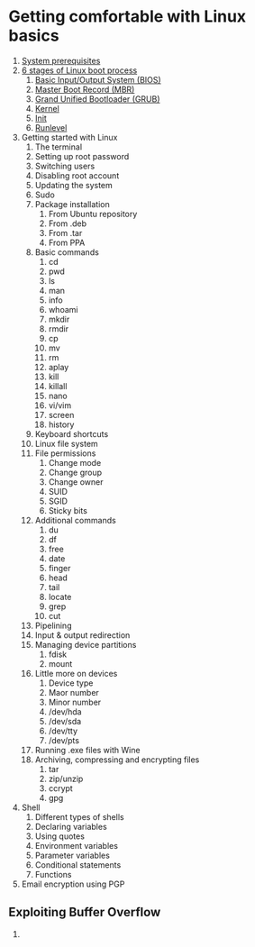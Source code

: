 # Getting comfortable with Linux basics

1. [System prerequisites](documentation/prerequisites/README.md)
2. [6 stages of Linux boot process](documentation/the_boot_process/README.md)
   1. [Basic Input/Output System (BIOS)](documentation/the_boot_process/bios/README.md)
   2. [Master Boot Record (MBR)](documentation/the_boot_process/mbr/README.md)
   3. [Grand Unified Bootloader (GRUB)](documentation/the_boot_process/grub/README.md)
   4. [Kernel](documentation/the_boot_process/kernel/README.md)
   5. [Init](documentation/the_boot_process/init/README.md)
   6. [Runlevel](documentation/the_boot_process/runlevel/README.md)
3. Getting started with Linux
   1. The terminal
   2. Setting up root password
   3. Switching users
   4. Disabling root account
   5. Updating the system
   6. Sudo
   7. Package installation
      1. From Ubuntu repository
      2. From .deb
      3. From .tar
      4. From PPA
   8. Basic commands
      1. cd
      2. pwd
      3. ls
      4. man
      5. info
      6. whoami
      7. mkdir
      8. rmdir
      9. cp
      10. mv
      11. rm
      12. aplay
      13. kill
      14. killall
      15. nano
      16. vi/vim
      17. screen
      18. history
   9. Keyboard shortcuts
   10. Linux file system
   11. File permissions
       1.  Change mode
       2.  Change group
       3.  Change owner
       4.  SUID
       5.  SGID
       6.  Sticky bits
   12. Additional commands
       1.  du
       2.  df
       3.  free
       4.  date
       5.  finger
       6.  head
       7.  tail
       8.  locate
       9.  grep
       10. cut
   13. Pipelining
   14. Input & output redirection
   15. Managing device partitions
       1.  fdisk
       2.  mount
   16. Little more on devices
       1.  Device type
       2.  Maor number
       3.  Minor number
       4.  /dev/hda
       5.  /dev/sda
       6.  /dev/tty
       7.  /dev/pts
   17. Running .exe files with Wine
   18. Archiving, compressing and encrypting files
       1.  tar
       2.  zip/unzip
       3.  ccrypt
       4.  gpg
4. Shell
   1. Different types of shells
   2. Declaring variables
   3. Using quotes
   4. Environment variables
   5. Parameter variables
   6. Conditional statements
   7. Functions
5. Email encryption using PGP

## Exploiting Buffer Overflow

1. 